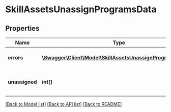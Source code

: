 # SkillAssetsUnassignProgramsData

## Properties
Name | Type | Description | Notes
------------ | ------------- | ------------- | -------------
**errors** | [**\Swagger\Client\Model\SkillAssetsUnassignProgramsErrors[]**](SkillAssetsUnassignProgramsErrors.md) | Errors during process | 
**unassigned** | **int[]** | List with successfully unassigned items | 

[[Back to Model list]](../README.md#documentation-for-models) [[Back to API list]](../README.md#documentation-for-api-endpoints) [[Back to README]](../README.md)


